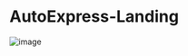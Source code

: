 # AutoExpress-Landing
![image](https://user-images.githubusercontent.com/108552195/178151554-86619f45-fc0b-454f-9dc3-5f22b8c851fb.png)
